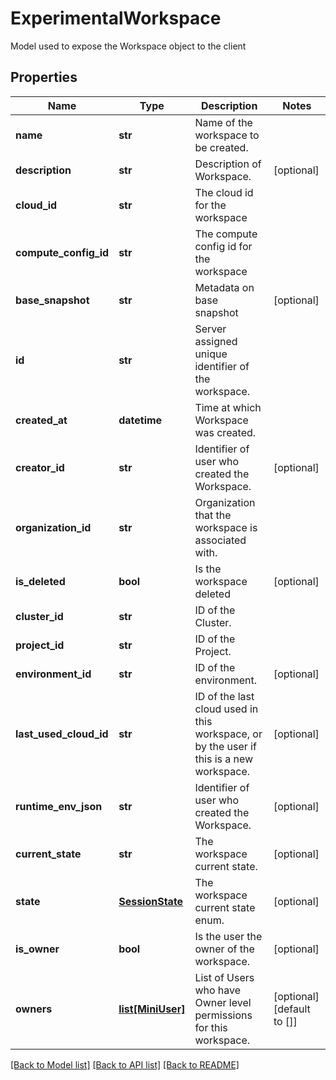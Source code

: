 # ExperimentalWorkspace

Model used to expose the Workspace object to the client
## Properties
Name | Type | Description | Notes
------------ | ------------- | ------------- | -------------
**name** | **str** | Name of the workspace to be created. | 
**description** | **str** | Description of Workspace. | [optional] 
**cloud_id** | **str** | The cloud id for the workspace | 
**compute_config_id** | **str** | The compute config id for the workspace | 
**base_snapshot** | **str** | Metadata on base snapshot | [optional] 
**id** | **str** | Server assigned unique identifier of the workspace. | 
**created_at** | **datetime** | Time at which Workspace was created. | 
**creator_id** | **str** | Identifier of user who created the Workspace. | [optional] 
**organization_id** | **str** | Organization that the workspace is associated with. | 
**is_deleted** | **bool** | Is the workspace deleted | [optional] 
**cluster_id** | **str** | ID of the Cluster. | 
**project_id** | **str** | ID of the Project. | 
**environment_id** | **str** | ID of the environment. | [optional] 
**last_used_cloud_id** | **str** | ID of the last cloud used in this workspace, or by the user if this is a new workspace.  | [optional] 
**runtime_env_json** | **str** | Identifier of user who created the Workspace. | [optional] 
**current_state** | **str** | The workspace current state. | [optional] 
**state** | [**SessionState**](SessionState.md) | The workspace current state enum. | [optional] 
**is_owner** | **bool** | Is the user the owner of the workspace. | [optional] 
**owners** | [**list[MiniUser]**](MiniUser.md) | List of Users who have Owner level permissions for this workspace. | [optional] [default to []]

[[Back to Model list]](../README.md#documentation-for-models) [[Back to API list]](../README.md#documentation-for-api-endpoints) [[Back to README]](../README.md)


